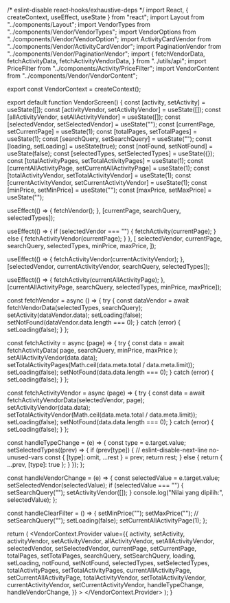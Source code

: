 /* eslint-disable react-hooks/exhaustive-deps */
import React, { createContext, useEffect, useState } from "react";
import Layout from "../components/Layout";
import VendorTypes from "../components/Vendor/VendorTypes";
import VendorOptions from "../components/Vendor/VendorOption";
import ActivityCardVendor from "../components/Vendor/ActivityCardVendor";
import PaginationVendor from "../components/Vendor/PaginationVendor";
import {
  fetchVendorData,
  fetchActivityData,
  fetchActivityVendorData,
} from "../utils/api";
import PriceFilter from "../components/Activity/PriceFilter";
import VendorContent from "../components/Vendor/VendorContent";

export const VendorContext = createContext();

export default function VendorScreen() {
  const [activity, setActivity] = useState([]);
  const [activityVendor, setActivityVendor] = useState([]);
  const [allActivityVendor, setAllActivityVendor] = useState([]);
  const [selectedVendor, setSelectedVendor] = useState("");
  const [currentPage, setCurrentPage] = useState(1);
  const [totalPages, setTotalPages] = useState(1);
  const [searchQuery, setSearchQuery] = useState("");
  const [loading, setLoading] = useState(true);
  const [notFound, setNotFound] = useState(false);
  const [selectedTypes, setSelectedTypes] = useState({});
  const [totalActivityPages, setTotalActivityPages] = useState(1);
  const [currentAllActivityPage, setCurrentAllActivityPage] = useState(1);
  const [totalActivityVendor, setTotalActivityVendor] = useState(1);
  const [currentActivityVendor, setCurrentActivityVendor] = useState(1);
  const [minPrice, setMinPrice] = useState("");
  const [maxPrice, setMaxPrice] = useState("");

  useEffect(() => {
    fetchVendor();
  }, [currentPage, searchQuery, selectedTypes]);

  useEffect(() => {
    if (selectedVendor === "") {
      fetchActivity(currentPage);
    } else {
      fetchActivityVendor(currentPage);
    }
  }, [
    selectedVendor,
    currentPage,
    searchQuery,
    selectedTypes,
    minPrice,
    maxPrice,
  ]);

  useEffect(() => {
    fetchActivityVendor(currentActivityVendor);
  }, [selectedVendor, currentActivityVendor, searchQuery, selectedTypes]);

  useEffect(() => {
    fetchActivity(currentAllActivityPage);
  }, [currentAllActivityPage, searchQuery, selectedTypes, minPrice, maxPrice]);

  const fetchVendor = async () => {
    try {
      const dataVendor = await fetchVendorData(selectedTypes, searchQuery);
      setActivity(dataVendor.data);
      setLoading(false);
      setNotFound(dataVendor.data.length === 0);
    } catch (error) {
      setLoading(false);
    }
  };

  const fetchActivity = async (page) => {
    try {
      const data = await fetchActivityData(
        page,
        searchQuery,
        minPrice,
        maxPrice
      );
      setAllActivityVendor(data.data);
      setTotalActivityPages(Math.ceil(data.meta.total / data.meta.limit));
      setLoading(false);
      setNotFound(data.data.length === 0);
    } catch (error) {
      setLoading(false);
    }
  };

  const fetchActivityVendor = async (page) => {
    try {
      const data = await fetchActivityVendorData(selectedVendor, page);
      setActivityVendor(data.data);
      setTotalActivityVendor(Math.ceil(data.meta.total / data.meta.limit));
      setLoading(false);
      setNotFound(data.data.length === 0);
    } catch (error) {
      setLoading(false);
    }
  };

  const handleTypeChange = (e) => {
    const type = e.target.value;
    setSelectedTypes((prev) => {
      if (prev[type]) {
        // eslint-disable-next-line no-unused-vars
        const { [type]: omit, ...rest } = prev;
        return rest;
      } else {
        return { ...prev, [type]: true };
      }
    });
  };

  const handleVendorChange = (e) => {
    const selectedValue = e.target.value;
    setSelectedVendor(selectedValue);
    if (selectedValue === "") {
      setSearchQuery("");
      setActivityVendor([]);
    }
    console.log("Nilai yang dipilih:", selectedValue);
  };

  const handleClearFilter = () => {
    setMinPrice("");
    setMaxPrice("");
    // setSearchQuery("");
    setLoading(false);
    setCurrentAllActivityPage(1);
  };

  return (
    <Layout>
    <VendorContext.Provider
      value={{
        activity,
        setActivity,
        activityVendor,
        setActivityVendor,
        allActivityVendor,
        setAllActivityVendor,
        selectedVendor,
        setSelectedVendor,
        currentPage,
        setCurrentPage,
        totalPages,
        setTotalPages,
        searchQuery,
        setSearchQuery,
        loading,
        setLoading,
        notFound,
        setNotFound,
        selectedTypes,
        setSelectedTypes,
        totalActivityPages,
        setTotalActivityPages,
        currentAllActivityPage,
        setCurrentAllActivityPage,
        totalActivityVendor,
        setTotalActivityVendor,
        currentActivityVendor,
        setCurrentActivityVendor,
        handleTypeChange,
        handleVendorChange,
      }}
    >
      <VendorContent />
    </VendorContext.Provider>
  </Layout>
  );
}
